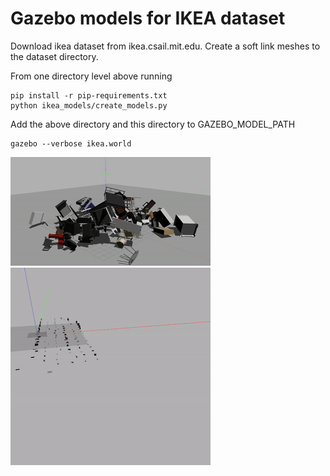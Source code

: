# Gazebo models for IKEA dataset

Download ikea dataset from ikea.csail.mit.edu. Create a soft link meshes to the dataset directory.

From one directory level above running

```
pip install -r pip-requirements.txt
python ikea_models/create_models.py
```

Add the above directory and this directory to GAZEBO_MODEL_PATH

```
gazebo --verbose ikea.world
```

![Colliding ikea world](./media/ikea.world.gif)
![Spread ikea world](./media/ikea.world-spreadout.gif)
